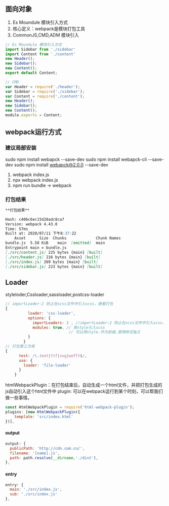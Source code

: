 ## 面向对象
1. Es Moundule 模块引入方式
2. 核心定义：webpack是模块打包工具
3. CommonJS,CMD,ADM 模块引入

```js
// Es Moundule 模块引入方式
import Sidebar from './sidebar'
import Content from './content'
new Header();
new Sidebar();
new Content();
export default Content;

// CMD
var Header = require('./header');
var Sidebar = require('./sidebar');
var Content = require('./content');
new Header();
new Sidebar();
new Content();
module.exports = Content;
```
## webpack运行方式

### 建议局部安装
sudo npm install webapck --save-dev
sudo npm install webapck-cli --save-dev
sudo npm install webapck@2.0.0 --save-dev
1. webpack index.js
2. npx webpack index.js
3. npm run bundle -> webpack

### 打包结果
```md
**打包结果**

Hash: c406c6ec15d28adc8ca7
Version: webpack 4.43.0
Time: 57ms
Built at: 2020/07/11 下午8:37:22
    Asset      Size  Chunks             Chunk Names
bundle.js  5.58 KiB    main  [emitted]  main
Entrypoint main = bundle.js
[./src/content.js] 225 bytes {main} [built]
[./src/header.js] 216 bytes {main} [built]
[./src/index.js] 269 bytes {main} [built]
[./src/sidebar.js] 223 bytes {main} [built]
```


## Loader
styleloder,Cssloader,sassloader,postcss-loader
```js
// importLoader:2 防止在scss文件中引入scss，嵌套打包
{
          loader: 'css-loader',
          options: {
            importLoaders: 2 , //importLoader:2 防止在scss文件中引入scss，嵌套打包
            modules: true, // 用style引入scss
                            // 可以用style.作为前缀,使得样式独立
          }
        }
// 打包第三方库
{
      test: /\.(eot|ttf|svg|woff)$/,
      use: {
        loader: 'file-loader'
      }
    }
```

htmlWebpackPlugin：在打包结束后，自动生成一个html文件，并把打包生成的js自动引入这个htnl文件中
plugin: 可以在webpack运行到某个时刻，可以帮我们做一些事情。

```js
const HtmlWebpackPlugin = require('html-webpack-plugin');
plugins: [new HtmlWebpackPlugin({
    template: 'src/index.html'
})],
```

#### output
```js
output: {
  publicPath: 'http://cdn.com.cn/',
  filename: '[name].js',
  path: path.resolve(__dirname,'./dist'),
},
```
#### entry
```js
entry: {
  main: './src/index.js',
  sub: './src/index.js'
},
```